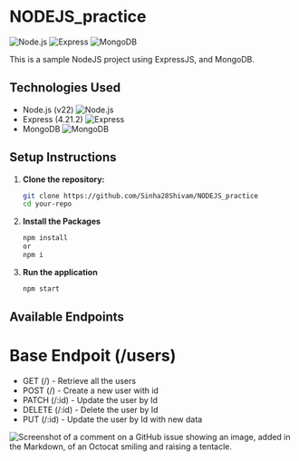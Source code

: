 # NODEJS_practice

![Node.js](https://img.shields.io/badge/Node.js-v22-green) ![Express](https://img.shields.io/badge/Express-4.21.2-blue) ![MongoDB](https://img.shields.io/badge/MongoDB-new-green)

This is a sample NodeJS project using ExpressJS, and MongoDB.

## Technologies Used
- Node.js (v22) ![Node.js](https://img.shields.io/badge/Node.js-v22-green)
- Express (4.21.2) ![Express](https://img.shields.io/badge/Express-4.21.2-blue)
- MongoDB ![MongoDB](https://img.shields.io/badge/MongoDB-new-green)

## Setup Instructions

1. **Clone the repository:**
   ```bash
   git clone https://github.com/Sinha28Shivam/NODEJS_practice
   cd your-repo

2. **Install the Packages**
   ```bash
   npm install
   or
   npm i
3. **Run the application**
   ```bash
   npm start

## Available Endpoints
# Base Endpoit (/users)
- GET (/) - Retrieve all the users
- POST (/) - Create a new user with id
- PATCH (/:id) - Update the user by Id
- DELETE (/:id) - Delete the user by Id
- PUT (/:id) - Update the user by Id with new data

![Screenshot of a comment on a GitHub issue showing an image, added in the Markdown, of an Octocat smiling and raising a tentacle.](https://myoctocat.com/assets/images/base-octocat.svg)
   
